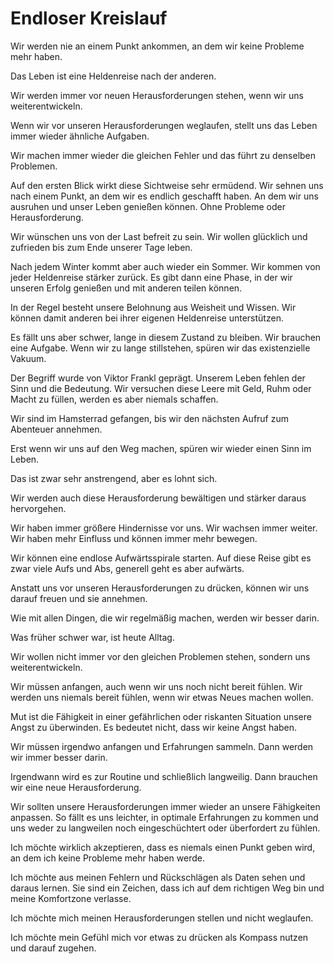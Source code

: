 # Endloser Kreislauf

Wir werden nie an einem Punkt ankommen, an dem wir keine Probleme mehr haben.

Das Leben ist eine Heldenreise nach der anderen.

Wir werden immer vor neuen Herausforderungen stehen, wenn wir uns weiterentwickeln.

Wenn wir vor unseren Herausforderungen weglaufen, stellt uns das Leben immer wieder ähnliche Aufgaben.

Wir machen immer wieder die gleichen Fehler und das führt zu denselben Problemen.

Auf den ersten Blick wirkt diese Sichtweise sehr ermüdend. Wir sehnen uns nach einem Punkt, an dem wir es endlich geschafft haben. An dem wir uns ausruhen und unser Leben genießen können. Ohne Probleme oder Herausforderung.

Wir wünschen uns von der Last befreit zu sein. Wir wollen glücklich und zufrieden bis zum Ende unserer Tage leben.

Nach jedem Winter kommt aber auch wieder ein Sommer. Wir kommen von jeder Heldenreise stärker zurück. Es gibt dann eine Phase, in der wir unseren Erfolg genießen und mit anderen teilen können.

In der Regel besteht unsere Belohnung aus Weisheit und Wissen. Wir können damit anderen bei ihrer eigenen Heldenreise unterstützen. 

Es fällt uns aber schwer, lange in diesem Zustand zu bleiben. Wir brauchen eine Aufgabe. Wenn wir zu lange stillstehen, spüren wir das existenzielle Vakuum.

Der Begriff wurde von Viktor Frankl geprägt. Unserem Leben fehlen der Sinn und die Bedeutung. Wir versuchen diese Leere mit Geld, Ruhm oder Macht zu füllen, werden es aber niemals schaffen.

Wir sind im Hamsterrad gefangen, bis wir den nächsten Aufruf zum Abenteuer annehmen.

Erst wenn wir uns auf den Weg machen, spüren wir wieder einen Sinn im Leben.

Das ist zwar sehr anstrengend, aber es lohnt sich.

Wir werden auch diese Herausforderung bewältigen und stärker daraus hervorgehen.

Wir haben immer größere Hindernisse vor uns. Wir wachsen immer weiter. Wir haben mehr Einfluss und können immer mehr bewegen.

Wir können eine endlose Aufwärtsspirale starten. Auf diese Reise gibt es zwar viele Aufs und Abs, generell geht es aber aufwärts.

Anstatt uns vor unseren Herausforderungen zu drücken, können wir uns darauf freuen und sie annehmen.

Wie mit allen Dingen, die wir regelmäßig machen, werden wir besser darin.

Was früher schwer war, ist heute Alltag. 

Wir wollen nicht immer vor den gleichen Problemen stehen, sondern uns weiterentwickeln.

Wir müssen anfangen, auch wenn wir uns noch nicht bereit fühlen. Wir werden uns niemals bereit fühlen, wenn wir etwas Neues machen wollen.

Mut ist die Fähigkeit in einer gefährlichen oder riskanten Situation unsere Angst zu überwinden. Es bedeutet nicht, dass wir keine Angst haben.

Wir müssen irgendwo anfangen und Erfahrungen sammeln. Dann werden wir immer besser darin.

Irgendwann wird es zur Routine und schließlich langweilig. Dann brauchen wir eine neue Herausforderung.

Wir sollten unsere Herausforderungen immer wieder an unsere Fähigkeiten anpassen. So fällt es uns leichter, in optimale Erfahrungen zu kommen und uns weder zu langweilen noch eingeschüchtert oder überfordert zu fühlen.

Ich möchte wirklich akzeptieren, dass es niemals einen Punkt geben wird, an dem ich keine Probleme mehr haben werde.

Ich möchte aus meinen Fehlern und Rückschlägen als Daten sehen und daraus lernen. Sie sind ein Zeichen, dass ich auf dem richtigen Weg bin und meine Komfortzone verlasse.

Ich möchte mich meinen Herausforderungen stellen und nicht weglaufen.

Ich möchte mein Gefühl mich vor etwas zu drücken als Kompass nutzen und darauf zugehen.
